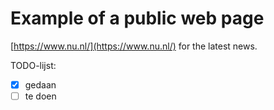 # Example of a public web page

[https://www.nu.nl/](https://www.nu.nl/) for the latest news.

TODO-lijst:
- [x] gedaan
- [ ] te doen
